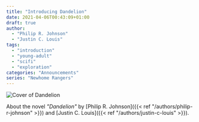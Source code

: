 ```yaml
---
title: "Introducing Dandelion"
date: 2021-04-06T00:43:09+01:00
draft: true
author:
  - "Philip R. Johnson"
  - "Justin C. Louis"
tags:
  - "introduction"
  - "young-adult"
  - "scifi"
  - "exploration"
categories: "Announcements"
series: "Newhome Rangers"
---
```


![Cover of Dandelion](/img/covers/Dandelion.png)

About the novel *"Dandelion"* by [Philip R. Johnson]({{< ref "/authors/philip-r-johnson" >}}) and [Justin C. Louis]({{< ref "/authors/justin-c-louis" >}}).
